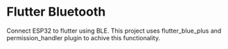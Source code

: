 # Flutter Bluetooth

Connect ESP32 to flutter using BLE. This project uses flutter_blue_plus and permission_handler plugin to achive this functionality.
